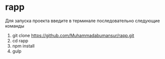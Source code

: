# rapp

Для запуска проекта введите в терминале последовательно следующие команды

1. git clone https://github.com/Muhammadabumansur/rapp.git
2. cd rapp
3. npm install
4. gulp
